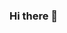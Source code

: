 ### Hi there 👋

<!--
**krm3n/krm3n** is a ✨ _special_ ✨ repository because its `README.md` (this file) appears on your GitHub profile.

- 🔭 I’m currently working on becoming a full stack developer
- 🌱 I’m currently learning Javascript
- 📫 How to reach me: @codeCarmen
- ⚡ Fun fact: I speak spanish and english
-->
